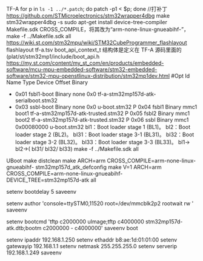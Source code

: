 TF-A
for p in `ls -1 ../*.patch`; do patch -p1 < $p; done //打补丁
https://github.com/STMicroelectronics/stm32wrapper4dbg   make   stm32wrapper4dbg -s
sudo apt-get install device-tree-compiler
Makefile.sdk    CROSS_COMPILE，将其改为“arm-none-linux-gnueabihf-”，    make -f ../Makefile.sdk all
https://wiki.st.com/stm32mpu/wiki/STM32CubeProgrammer_flashlayout     flashlayout     tf-a.tsv
boot_api_context_t 结构体是定义在 TF-A 源码里面的(plat/st/stm32mp1/include/boot_api.h
https://my.st.com/content/my_st_com/en/products/embedded-software/mcu-mpu-embedded-software/stm32-embedded-software/stm32-mpu-openstlinux-distribution/stm32mp1dev.html
#Opt	Id	Name	Type	Device	Offset	Binary
-	0x01	fsbl1-boot	Binary	none	0x0	tf-a-stm32mp157d-atk-serialboot.stm32
-	0x03	ssbl-boot	Binary	none	0x0	u-boot.stm32
P	0x04	fsbl1	Binary	mmc1	boot1	tf-a-stm32mp157d-atk-trusted.stm32
P	0x05	fsbl2	Binary	mmc1	boot2	tf-a-stm32mp157d-atk-trusted.stm32
P	0x06	ssbl	Binary	mmc1	0x00080000	u-boot.stm32
bl1：Boot loader stage 1 (BL1)。
bl2：Boot loader stage 2 (BL2)。
bl31：Boot loader stage 3-1 (BL31)。
bl32：Boot loader stage 3-2 (BL32)。
bl33：Boot loader stage 3-3 (BL33)。
bl1→ bl2→( bl31/ bl32/ bl33)
make -f ../Makefile.sdk all 


UBoot
make distclean
make ARCH=arm CROSS_COMPILE=arm-none-linux-gnueabihf- stm32mp157d_atk_defconfig
make V=1 ARCH=arm CROSS_COMPILE=arm-none-linux-gnueabihf- DEVICE_TREE=stm32mp157d-atk all


setenv bootdelay 5
saveenv

setenv author 'console=ttySTM0,11520 root=/dev/mmcblk2p2 rootwait rw '
saveenv

setenv bootcmd 'tftp c2000000 uImage;tftp c4000000 stm32mp157d-atk.dtb;bootm c2000000 -
c4000000'
saveenv
boot










setenv ipaddr 192.168.1.250
setenv ethaddr b8:ae:1d:01:01:00
setenv gatewayip 192.168.1.1
setenv netmask 255.255.255.0
setenv serverip 192.168.1.249
saveenv

